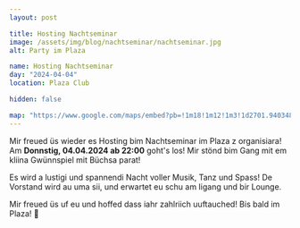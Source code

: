 ```yaml
---
layout: post

title: Hosting Nachtseminar
image: /assets/img/blog/nachtseminar/nachtseminar.jpg
alt: Party im Plaza

name: Hosting Nachtseminar
day: "2024-04-04"
location: Plaza Club

hidden: false

map: "https://www.google.com/maps/embed?pb=!1m18!1m12!1m3!1d2701.940348884132!2d8.522074577094383!3d47.37408270400416!2m3!1f0!2f0!3f0!3m2!1i1024!2i768!4f13.1!3m3!1m2!1s0x47900a1bde2ffe39%3A0x10f613897e8f7e25!2sNachtseminar!5e0!3m2!1sen!2sch!4v1701903578797!5m2!1sen!2sch"
---
```


Mir freued üs wieder es Hosting bim Nachtseminar im Plaza z organisiara! Am **Donnstig, 04.04.2024 ab 22:00** goht's los! Mir stönd bim Gang mit em kliina Gwünnspiel mit Büchsa parat!

Es wird a lustigi und spannendi Nacht voller Musik, Tanz und Spass! De Vorstand wird au uma sii, und erwartet eu schu am Iigang und bir Lounge.

Mir freued üs uf eu und hoffed dass iahr zahlriich uuftauched! Bis bald im Plaza! 🎉
